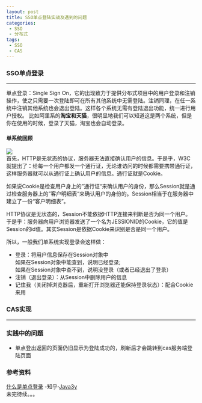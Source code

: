 ```yaml
---
layout: post
title: SSO单点登陆实战及遇到的问题
categories:
 - SSO
 - 分布式
tags:
 - SSO
 - CAS
---
```


### SSO单点登录
---
单点登录：Single Sign On，它的出现致力于提供分布式项目中的用户登录和注销操作，使之只需要一次登陆即可在所有其他系统中无需登陆。注销同理，在任一系统中注销其他系统也会退出登陆。这样各个系统无需有登陆退出功能，统一进行用户授权。  比如阿里系的**淘宝和天猫**，很明显地我们可以知道这是两个系统，但是你在使用的时候，登录了天猫，淘宝也会自动登录。  

#### 单系统回顾  
![](https://pic4.zhimg.com/80/v287edf1312c4fa3fa3069ac76950e6d87_1440w.jpg)  
首先，HTTP是无状态的协议，服务器无法直接确认用户的信息。于是乎，W3C就提出了：给每一个用户都发一个通行证，无论谁访问的时候都需要携带通行证，这样服务器就可以从通行证上确认用户的信息。通行证就是Cookie。  

如果说Cookie是检查用户身上的”通行证“来确认用户的身份，那么Session就是通过检查服务器上的”客户明细表“来确认用户的身份的。Session相当于在服务器中建立了一份“客户明细表”。  

HTTP协议是无状态的，Session不能依据HTTP连接来判断是否为同一个用户。于是乎：服务器向用户浏览器发送了一个名为JESSIONID的Cookie，它的值是Session的id值。其实Session是依据Cookie来识别是否是同一个用户。  

所以，一般我们单系统实现登录会这样做：  

- 登录：将用户信息保存在Session对象中  
如果在Session对象中能查到，说明已经登录;  
如果在Session对象中查不到，说明没登录（或者已经退出了登录）  
- 注销（退出登录）：从Session中删除用户的信息  
- 记住我（关闭掉浏览器后，重新打开浏览器还能保持登录状态）：配合Cookie来用  



  
### CAS实现  
---
### 实践中的问题  

- 单点登出返回的页面仍旧显示为登陆成功的，刷新后才会跳转到cas服务端登陆页面  

### 参考资料  
[什么是单点登录](https://zhuanlan.zhihu.com/p/66037342)	-知乎·[Java3y](https://www.zhihu.com/people/Java_3y)  
未完待续。。。